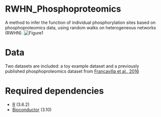 # RWHN_Phosphoproteomics
A method to infer the function of individual phosphorylation sites based on phosphoproteomics data, using random walks on heterogeneous networks (RWHN).
![Figure1](figure/Figure1.tif?raw=true "Title")
 
# Data
Two datasets are included: a toy example dataset and a previously published phosphoproteomics dataset from [Francavilla et al., 2016](https://www.nature.com/articles/nsmb.3218)

# Required dependencies
* [R](https://www.r-project.org/) (3.6.2)
* [Bioconductor](https://www.bioconductor.org/) (3.10)
